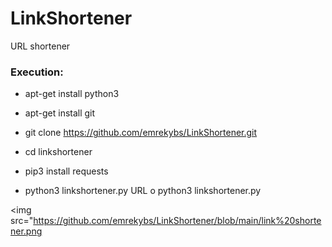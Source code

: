 # LinkShortener

URL shortener

<h3> Execution: </h3>

* apt-get install python3

* apt-get install git

* git clone https://github.com/emrekybs/LinkShortener.git 

* cd  linkshortener

* pip3 install requests

* python3 linkshortener.py URL o python3 linkshortener.py

<img src="https://github.com/emrekybs/LinkShortener/blob/main/link%20shortener.png
